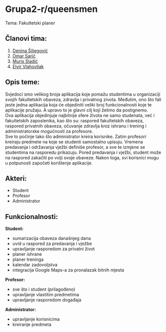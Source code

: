 # Grupa2-r/queensmen
Tema: Fakultetski planer

## Članovi tima:
1. [Denina Šiljegović](https://github.com/DeninaSiljegovic)
2. [Omar Sarić](https://github.com/osaric1)
3. [Muris Sladić](https://github.com/msladic1)
4. [Elvir Vlahovljak](https://github.com/evlahovlja1)

## Opis teme:
Svjedoci smo velikog broja aplikacija koje pomažu studentima u organizaciji svojih fakultetskih obaveza, zdravlja i privatnog zivota. Međutim, ono što fali jeste jedna aplikacija koja će objediniti veliki broj funkcionalnosti koje te aplikacije pružaju. A upravo to je glavni cilj koji želimo da postignemo.   
Ova aplikacija objedinjuje najbitnije sfere života ne samo studenata, već i fakultetskih zaposlenika, kao što su: raspored fakultetskih obaveza, raspored privatnih obaveza, očuvanje zdravlja kroz ishranu i trening i administratorske mogućnosti za profesore.   
Sve to počinje tako što administrator kreira korisnike. Zatim profesori kreiraju predmete na koje se studenti samostalno upisuju. Vremena predavanja i održavanja vježbi definiše profesor, a sve te izmjene se studentima na rasporedu prikazuju. Pored predavanja i vježbi, student može na raspored zakačiti po volji svoje obaveze. Nakon toga, svi korisnici mogu u potpunosti započeti korištenje aplikacije.

## Akteri:
* Student
* Profesor
* Administrator

## Funkcionalnosti:
**Student:**   
* sumarizacija obaveza današnjeg dana
* uvid u raspored za predavanja i vježbe
* upravljanje rasporedom za privatni život
* planer ishrane
* planer treninga
* kalendar zadovoljstva
* integracija Google Maps-a za pronalazak bitnih mjesta
 
**Profesor:**
* sve što i student (prilagođeno)
* upravljanje vlastitim predmetima
* upravljanje rasporedom događaja

**Administrator:**
* upravljanje korisnicima
* kreiranje predmeta
